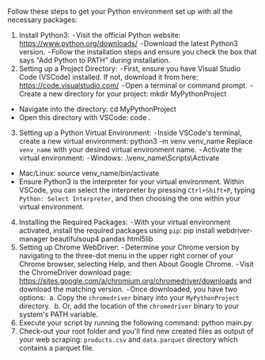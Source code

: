 Follow these steps to get your Python environment set up with all the necessary packages:

1. Install Python3:
    - Visit the official Python website: https://www.python.org/downloads/
    - Download the latest Python3 version.
    - Follow the installation steps and ensure you check the box that says "Add Python to PATH" during installation.
2. Setting up a Project Directory:
    - First, ensure you have Visual Studio Code (VSCode) installed. If not, download it from here: https://code.visualstudio.com/
    - Open a terminal or command prompt.
    - Create a new directory for your project:
   mkdir MyPythonProject

- Navigate into the directory:
  cd MyPythonProject
- Open this directory with VSCode:
  code .

3. Setting up a Python Virtual Environment:
    - Inside VSCode's terminal, create a new virtual environment:
   python3 -m venv venv_name
   Replace `venv_name` with your desired virtual environment name.
    - Activate the virtual environment:
    - Windows:
   .\venv_name\Scripts\Activate

- Mac/Linux:
  source venv_name/bin/activate
- Ensure Python3 is the interpreter for your virtual environment. Within VSCode, you can select the interpreter by pressing `Ctrl+Shift+P`, typing `Python: Select Interpreter`, and then choosing the one within your virtual environment.

4. Installing the Required Packages:
    - With your virtual environment activated, install the required packages using `pip`:
   pip install webdriver-manager beautifulsoup4 pandas html5lib
5. Setting up Chrome WebDriver:
    - Determine your Chrome version by navigating to the three-dot menu in the upper right corner of your Chrome browser, selecting Help, and then About Google Chrome.
    - Visit the ChromeDriver download page: https://sites.google.com/a/chromium.org/chromedriver/downloads and download the matching version.
    - Once downloaded, you have two options:
    a. Copy the `chromedriver` binary into your `MyPythonProject` directory.
    b. Or, add the location of the `chromedriver` binary to your system's PATH variable.
6. Execute your script by running the following command:
   python main.py
7. Check-out your root folder and you'll find new created files as output of your web scraping:
   `products.csv` and `data.parquet` directory which contains a parquet file.
